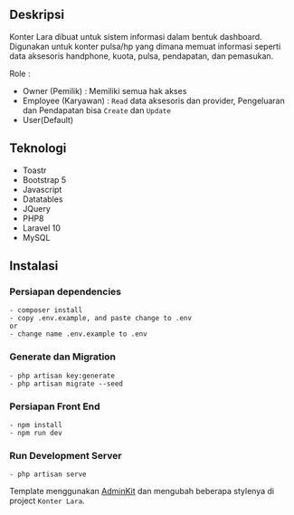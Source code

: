 ## Deskripsi
Konter Lara dibuat untuk sistem informasi dalam bentuk dashboard. Digunakan untuk konter pulsa/hp yang dimana memuat informasi seperti data aksesoris handphone, kuota, pulsa, pendapatan, dan pemasukan.

Role :
- Owner (Pemilik)       : Memiliki semua hak akses
- Employee (Karyawan)   : `Read` data aksesoris dan provider,  Pengeluaran dan Pendapatan bisa `Create` dan `Update`
- User(Default)

## Teknologi
- Toastr
- Bootstrap 5
- Javascript
- Datatables
- JQuery
- PHP8
- Laravel 10
- MySQL

## Instalasi

### Persiapan dependencies
```
- composer install
- copy .env.example, and paste change to .env 
or 
- change name .env.example to .env
```
  
### Generate dan Migration
```
- php artisan key:generate
- php artisan migrate --seed
```

### Persiapan Front End
```
- npm install
- npm run dev
```

### Run Development Server
```
- php artisan serve
```

Template menggunakan <a href="https://github.com/adminkit/adminkit">AdminKit</a> dan mengubah beberapa stylenya di project `Konter Lara`.
